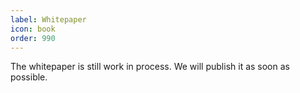 ```yaml
---
label: Whitepaper
icon: book
order: 990
---
```


The whitepaper is still work in process. We will publish it as soon as possible.